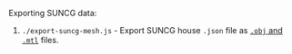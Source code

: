 Exporting SUNCG data:

1. `./export-suncg-mesh.js` - Export SUNCG house `.json` file as [`.obj` and `.mtl`](https://en.wikipedia.org/wiki/Wavefront_.obj_file) files.

